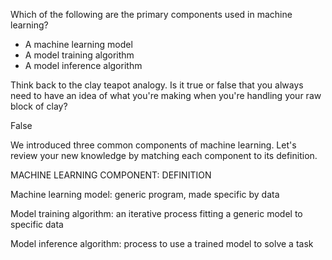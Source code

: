 Which of the following are the primary components used in machine learning?

* A machine learning model
* A model training algorithm
* A model inference algorithm

Think back to the clay teapot analogy. Is it true or false that you always need to have an idea of what you're making when you're handling your raw block of clay?

False

We introduced three common components of machine learning. Let's review your new knowledge by matching each component to its definition.

MACHINE LEARNING COMPONENT: DEFINITION

Machine learning model: generic program, made specific by data

Model training algorithm: an iterative process fitting a generic model to specific data

Model inference algorithm: process to use a trained model to solve a task
